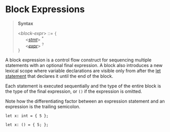 # Block Expressions

> **Syntax**
>
> <*block-expr*> ::= `{` \
> &nbsp; &nbsp; &nbsp; <_[stmt]_> <sup>*</sup> \
> &nbsp; &nbsp; &nbsp; <_[expr]_> <sup>?</sup> \
>`}`

A block expression is a control flow construct for sequencing multiple
statements with an optional final expression. A block also introduces a
new lexical scope where variable declarations are visible only from
after the [let statement] that declares it until the end of the block.

Each statement is executed sequentially and the type of the entire block
is the type of the final expression, or `()` if the expression is omitted.

Note how the differentiating factor between an expression statement and
an expression is the trailing semicolon.


```
let x: int = { 5 };

let x: () = { 5; };

```


[stmt]: ../statements.md
[expr]: ../expressions.md
[let statement]: ../statements/let-stmts.md

